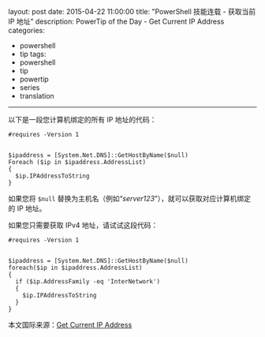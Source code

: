 ﻿layout: post
date: 2015-04-22 11:00:00
title: "PowerShell 技能连载 - 获取当前 IP 地址"
description: PowerTip of the Day - Get Current IP Address
categories:
- powershell
- tip
tags:
- powershell
- tip
- powertip
- series
- translation
---
以下是一段您计算机绑定的所有 IP 地址的代码：

    #requires -Version 1
    
    
    $ipaddress = [System.Net.DNS]::GetHostByName($null)
    Foreach ($ip in $ipaddress.AddressList)
    {
      $ip.IPAddressToString
    }

如果您将 `$null` 替换为主机名（例如“_server123_”），就可以获取对应计算机绑定的 IP 地址。

如果您只需要获取 IPv4 地址，请试试这段代码：

    #requires -Version 1
    
    
    $ipaddress = [System.Net.DNS]::GetHostByName($null)
    foreach($ip in $ipaddress.AddressList)
    {
      if ($ip.AddressFamily -eq 'InterNetwork')
      {
        $ip.IPAddressToString 
      }
    }

<!--more-->
本文国际来源：[Get Current IP Address](http://community.idera.com/powershell/powertips/b/tips/posts/get-current-ip-address)
